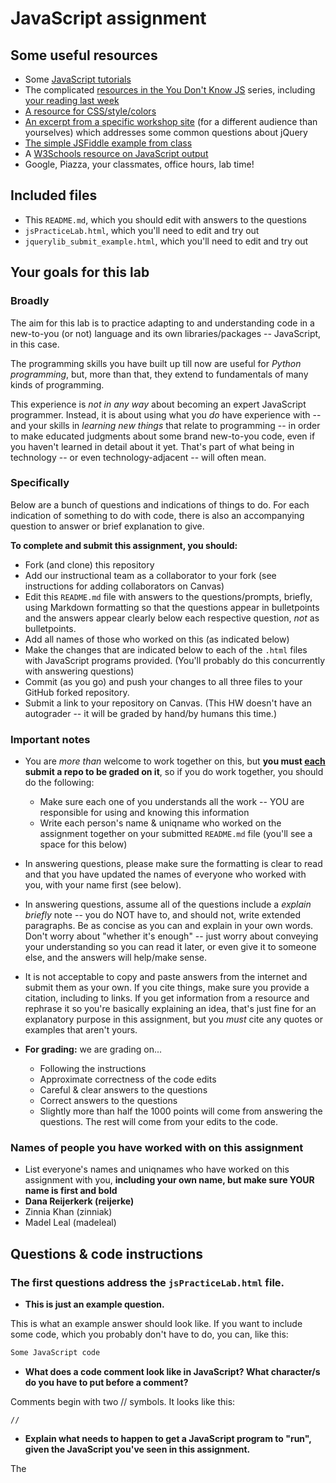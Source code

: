 # JavaScript assignment

## Some useful resources
* Some [JavaScript tutorials](https://www.htmldog.com/guides/javascript/)
* The complicated [resources in the You Don't Know JS](https://github.com/getify/You-Dont-Know-JS) series, including [your reading last week](https://github.com/getify/You-Dont-Know-JS/blob/master/up%20%26%20going/ch2.md)
* [A resource for CSS/style/colors](https://htmlcolorcodes.com/)  
* [An excerpt from a specific workshop site](https://witny-summer-guild-2018.github.io/day_4_exercise_2.html) (for a different audience than yourselves) which addresses some common questions about jQuery
* [The simple JSFiddle example from class](https://jsfiddle.net/2of65j8q/)
* A [W3Schools resource on JavaScript output](https://www.w3schools.com/js/js_output.asp)
* Google, Piazza, your classmates, office hours, lab time!

## Included files
* This `README.md`, which you should edit with answers to the questions
* `jsPracticeLab.html`, which you'll need to edit and try out
* `jquerylib_submit_example.html`, which you'll need to edit and try out

## Your goals for this lab

### Broadly
The aim for this lab is to practice adapting to and understanding code in a new-to-you (or not) language and its own libraries/packages -- JavaScript, in this case.

The programming skills you have built up till now are useful for *Python programming*, but, more than that, they extend to fundamentals of many kinds of programming.

This experience is *not in any way* about becoming an expert JavaScript programmer. Instead, it is about using what you *do* have experience with -- and your skills in *learning new things* that relate to programming -- in order to make educated judgments about some brand new-to-you code, even if you haven't learned in detail about it yet. That's part of what being in technology -- or even technology-adjacent -- will often mean.

### Specifically

Below are a bunch of questions and indications of things to do. For each indication of something to do with code, there is also an accompanying question to answer or brief explanation to give.

**To complete and submit this assignment, you should:**

* Fork (and clone) this repository
* Add our instructional team as a collaborator to your fork (see instructions for adding collaborators on Canvas)
* Edit this `README.md` file with answers to the questions/prompts, briefly, using Markdown formatting so that the questions appear in bulletpoints and the answers appear clearly below each respective question, *not* as bulletpoints.
* Add all names of those who worked on this (as indicated below)
* Make the changes that are indicated below to each of the `.html` files with JavaScript programs provided. (You'll probably do this concurrently with answering questions)
* Commit (as you go) and push your changes to all three files to your GitHub forked repository.
* Submit a link to your repository on Canvas. (This HW doesn't have an autograder -- it will be graded by hand/by humans this time.)

### Important notes
* You are *more than* welcome to work together on this, but **you must <u>each</u> submit a repo to be graded on it**, so if you do work together, you should do the following:
	* Make sure each one of you understands all the work -- YOU are responsible for using and knowing this information
	* Write each person's name & uniqname who worked on the assignment together on your submitted `README.md` file (you'll see a space for this below)

* In answering questions, please make sure the formatting is clear to read and that you have updated the names of everyone who worked with you, with your name first (see below).

* In answering questions, assume all of the questions include a *explain briefly* note -- you do NOT have to, and should not, write extended paragraphs. Be as concise as you can and explain in your own words. Don't worry about "whether it's enough" -- just worry about conveying your understanding so you can read it later, or even give it to someone else, and the answers will help/make sense.

* It is not acceptable to copy and paste answers from the internet and submit them as your own. If you cite things, make sure you provide a citation, including to links. If you get information from a resource and rephrase it so you're basically explaining an idea, that's just fine for an explanatory purpose in this assignment, but you *must* cite any quotes or examples that aren't yours.

* **For grading:** we are grading on...
	* Following the instructions
	* Approximate correctness of the code edits
	* Careful & clear answers to the questions
	* Correct answers to the questions
	* Slightly more than half the 1000 points will come from answering the questions. The rest will come from your edits to the code.

### Names of people you have worked with on this assignment
* List everyone's names and uniqnames who have worked on this assignment with you, **including your own name, but make sure YOUR name is first and bold**
* **Dana Reijerkerk (reijerke)**
* Zinnia Khan (zinniak)
* Madel Leal (madeleal)

## Questions & code instructions

### The first questions address the `jsPracticeLab.html` file.

* **This is just an example question.**

This is what an example answer should look like. If you want to include some code, which you probably don't have to do, you can, like this:

```js
Some JavaScript code
```

* **What does a code comment look like in JavaScript? What character/s do you have to put before a comment?**

Comments begin with two // symbols. It looks like this:

```
//
```

* **Explain what needs to happen to get a JavaScript program to "run", given the JavaScript you've seen in this assignment.**

The <script> tag tells the browser you are running JavaScript code (Citing from https://www.htmldog.com/guides/javascript/beginner/makingstuffhappen/). To run the entire program you open it in your browser (I just click on the file and it does so automatically).

* **What functions in JavaScript seem to be similar in function to the `print` function in Python? (There are two.) Why might you use one and not the other? Explain briefly.**

The console.log() and alert() functions display data (this is seen in lines 12-13 of `jsPracticeLab.html`). The alert() function displays a pop-up box with the text inside the function as the message (https://www.w3schools.com/jsref/met_win_alert.asp). Console.log() outputs a message to the console, which may be more useful to debugging the console than a pop-up.   

* **What code would have to comment out to get rid of the pop-up box when you load the page? (Related to the last question.) Do that in the code file, and then, add code so that a text box will appear that contains the current date and time! *HINT:* Look through the rest of the code first...**

Line 12 `alert("hello")` if commented out gets rid of the pop-up. I changed the code to say `alert(new Date());` to get the current date and time to appear.

* **How can you put your own name at the top where it currently says "A name"? Explain very briefly how to do so, and replace `A name` in the web page with your own name.**

I changed line 17 that said `document.querySelector('h1').innerHTML = "A name";`. Instead of `"A name"` I wrote `"Dana"`.

* **What does the word `document` represent in this code? Explain briefly.**

Document represents the webpage and allows me to access the elements on the page (Citing from https://www.w3schools.com/js/js_htmldom_document.asp).

* **What is happening in line 12 (
		`document.querySelector('#items').innerHTML = document.getElementsByTagName('li').length`
)? Explain, briefly (<= 2 sentences).**

Look at the elements that have the tag name `<li>` and count how many there are. Assign that number to the span tag that has `id = "items"` in it.

* **What color would the background of this page be <u>if there were no JavaScript in this page</u>?**

White, which is the default color.

* **Why are there a couple of gray boxes on the screen with a different colored border? How could you edit this code to make them a different color? Explain briefly. Then edit the code to make those boxes some shade of blue, of your choosing.**

The gray boxes from code written in the `<style>` tag, which is CSS. I edited background-color in the paragraph (`<p>` tag) using a code for light blue from https://www.w3schools.com/colors/colors_picker.asp.

* **Edit the code so that, if you highlight `McGill University` and copy it, you see the text `O Canada` near the bottom of the page. Briefly explain why you made the edits that you did -- how did you know/figure out what to do?**

I noticed when you copied `Univeristy of Michigan` on the webpage the words `Go Blue!` appear. So I changed the phrase `Go Blue!` in `function copyFunction()` to say `O Canada` and also moved the line `oncopy="copyFunction()"`inside the `<li>` tag for `McGill University`.

* **In the original code, when you click the button that says `Wow`, you see a text box! Wow. Explain briefly in your own words why the following code causes that to happen:**

```js
function handleClick(){
	alert("hello");
}
```
**and**

```js
<button onclick=handleClick() id="wow-button">Wow</button>
```

`button onclick=handleClick() id="wow-button">Wow</button>` says that when the button with the id `wow-button` is clicked it invokes the function `handleClick`. `function handleClick(){alert("hello")}` is indicating that when the function called `handleClick()` is invoked the web page displays `hello` in a pop-up window.


* **Knowing what you learned from the previous question, add code/markup to the `jsPracticeLab.html` file *so that* there is a button with the text `Spring Equinox 2019` on it somewhere on the page, and when that button is clicked, a text box containing the text `March 20, 2019` appears. (There's no function -- that I am aware of -- to automatically get this info, you've got to type it yourself.)**

### The next few questions address the `jquerylib_submit_example.html` file.

* **Check out the file `jquerylib_submit_example.html`. This is an example of code that uses a package called `jQuery` (and this will need you to have an internet connection to run it properly, although the other file does not). Check out resources above for more on jQuery!**

* **When you enter input that isn't valid, you see an error that is red. Why is the error in red? Why is the response for valid inputs blue?**

This is because of the `if...else` statement in lines 20-26 which reference the `<style>` tags in lines 7-13. The element with `class="error"` is styled under the `<style>` tag as `red` and element with `class="good"` is styled as `blue`.

* **What is this line `var regex = /^[a-zA-Z]+$/;` helping with? And if you googled something to figure that out, what did you google, and what, briefly, did you learn? (If you didn't need to google, you can leave that out, but explain briefly what that line is helping the program do, anyway.)**

The line `var regex = /^[a-zA-Z]+$/;` helps improve performance because the literal pattern is only compiled once in the JavaScript code (https://developer.mozilla.org/en-US/docs/Web/JavaScript/Guide/Regular_Expressions).

I googled `/^[a-zA-Z]+$/` and learned that it is a regular expression in JavaScript that is defined by character encoding like in cataloging (e.g. the `/` marks the beginning and end of the expression, if `^` is before or after the `[]` it means something different, etc.). I also learned that the `a-zA-z` is saying make sure the text is the letters A-Z. The capital and lowercase letters ensure the expression catches the variant spelling; in programming a different case is considered a different variable altogether.

* **What's different about the syntax of conditional statements in JavaScript, compared to Python?**

In python there is `elif` but in JavaScript you use `else if` to indicate if the first thing I said wasn't true then do this thing. The formatting is also a little different. The if/else in python is indented on the same line of code and there is a colon after the conditional statement. In python you would construct an if/else statement like this:

```
	if (condition):
		//block of code if true
	else:
		//block of code if false
```

In JavaScript the code uses `{}` to indicate what comes after is the code if true/false and the `else {}` line is not flush with the `if {}` line. In JavaScript the code would look like this:

```
	if (condition) {
		//block of code if true
	} else {
		//block of code if false
	}
```

* **What do you think the `10000` refers to in the code `.fadeOut(10000)`?**

This refers to how quickly the text in the console disappears once the function is executed. The higher the number the quicker it disappears (https://www.w3schools.com/jquery/eff_fadeout.asp).  

* **What do you think is going on with the following code at the beginning of the program? Note that the most important thing to do for answering this question is to be thoughtful and clear, not to be absolutely correct:**


```
js
$(document).ready(function(){
    $("form").submit(function(event){
```

The `$(document).ready()` is a jQuery `event method` that lets you execute the function only after the document (the entire webpage you created) is loaded. In the next line `$("form").submit()` means when I submit a form do this. The function inside `submit()` I think then means then do this thing to my submitted form. I'm not sure what `event` is for. Maybe it's what action should happen? Like this thing I call event should happen when I submit a form.

* **Add some code to the `jquerylib_submit_example.html` file so that, if the input is valid and is specifically the text `hello`, rather than the visible output being `Nice!` in blue, the visible output should be `Hello to you too!`, also in blue, just like `Nice!` is.**
	* *HINT:* You'll have to make some changes to the conditional statement, and possibly look up some JavaScript conditional syntax. You'll also need to look carefully at what generates visible output right now.
